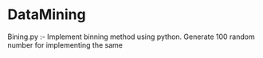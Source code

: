 # DataMining
Bining.py :- Implement binning method using python. Generate 100 random number for implementing the same
